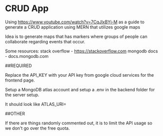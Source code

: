 # CRUD App

Using https://www.youtube.com/watch?v=7CqJlxBYj-M as a guide to generate a CRUD application using MERN that utilizes google maps

Idea is to generate maps that has markers where groups of people can collaborate regarding events that occur.

Some resources:
stack overflow - https://stackoverflow.com
mongodb docs - docs.mongodb.com

##REQUIRED

Replace the API_KEY with your API key from google cloud services for the frontend page.

Setup a MongoDB atlas account and setup a .env in the backend folder for the server setup.

It should look like
ATLAS_URI=<INSERT API HERE>

##OTHER

If there are things randomly commented out, it is to limit the API usage so we don't go over the free quota.